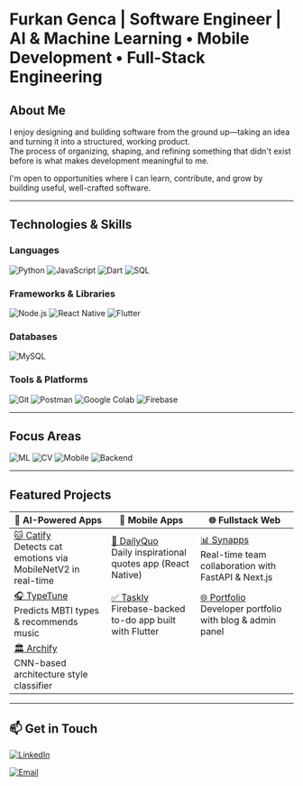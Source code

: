 #  Furkan Genca | Software Engineer | AI & Machine Learning • Mobile Development • Full-Stack Engineering

##  About Me
I enjoy designing and building software from the ground up—taking an idea and turning it into a structured, working product.  
The process of organizing, shaping, and refining something that didn't exist before is what makes development meaningful to me.

I'm open to opportunities where I can learn, contribute, and grow by building useful, well-crafted software.

---

## Technologies & Skills

### Languages  
![Python](https://img.shields.io/badge/Python-%233776AB.svg?style=flat&logo=python&logoColor=white)
![JavaScript](https://img.shields.io/badge/JavaScript-%23F7DF1E.svg?style=flat&logo=javascript&logoColor=black)
![Dart](https://img.shields.io/badge/Dart-%230175C2.svg?style=flat&logo=dart&logoColor=white)
![SQL](https://img.shields.io/badge/SQL-%23007ACC.svg?style=flat&logo=postgresql&logoColor=white)

### Frameworks & Libraries  
![Node.js](https://img.shields.io/badge/Node.js-%23339933.svg?style=flat&logo=node.js&logoColor=white)
![React Native](https://img.shields.io/badge/React_Native-%2361DAFB.svg?style=flat&logo=react&logoColor=black)
![Flutter](https://img.shields.io/badge/Flutter-%2302569B.svg?style=flat&logo=flutter&logoColor=white)

### Databases  
![MySQL](https://img.shields.io/badge/MySQL-%234479A1.svg?style=flat&logo=mysql&logoColor=white)

### Tools & Platforms
![Git](https://img.shields.io/badge/Git-%23F05032.svg?style=flat&logo=git&logoColor=white)
![Postman](https://img.shields.io/badge/Postman-%23FF6C37.svg?style=flat&logo=postman&logoColor=white)
![Google Colab](https://img.shields.io/badge/Google_Colab-%23F9AB00.svg?style=flat&logo=googlecolab&logoColor=black)
![Firebase](https://img.shields.io/badge/Firebase-%23FFCA28.svg?style=flat&logo=firebase&logoColor=black)

---

##  Focus Areas

![ML](https://img.shields.io/badge/-Machine%20Learning-blueviolet?style=flat&logo=tensorflow&logoColor=white)
![CV](https://img.shields.io/badge/-Computer%20Vision-%23007ACC?style=flat&logo=opencv&logoColor=white)
![Mobile](https://img.shields.io/badge/-Mobile%20Development-%2302569B?style=flat&logo=flutter&logoColor=white)
![Backend](https://img.shields.io/badge/-Backend%20Engineering-%23339933?style=flat&logo=node.js&logoColor=white)



---

##  Featured Projects

| 🧠 AI-Powered Apps | 📱 Mobile Apps | 🌐 Fullstack Web |
|-------------------|----------------|------------------|
| [🐱 Catify](https://github.com/furkangenca/catify-mobile-ai-demo) <br> Detects cat emotions via MobileNetV2 in real-time | [📖 DailyQuo](https://github.com/furkangenca/dailyquo-mobile) <br> Daily inspirational quotes app (React Native) | [📊 Synapps](https://github.com/furkangenca/synapps-web) <br> Real-time team collaboration with FastAPI & Next.js |
| [🎧 TypeTune](https://github.com/furkangenca/typetune-ai) <br> Predicts MBTI types & recommends music | [✅ Taskly](https://github.com/furkangenca/taskly-mobile) <br> Firebase-backed to-do app built with Flutter | [🌐 Portfolio](https://github.com/furkangenca/portfolio-web-demo) <br> Developer portfolio with blog & admin panel |
| [🏛 Archify](https://github.com/furkangenca/archify-mobile-ai) <br> CNN-based architecture style classifier |  |  |


---

## 📫 Get in Touch

[![LinkedIn](https://img.shields.io/badge/LinkedIn-%230077B5.svg?style=flat&logo=linkedin&logoColor=white)](https://www.linkedin.com/in/furkangenca/)

[![Email](https://img.shields.io/badge/Email-furkan.genca%40proton.me-D14836?style=flat&logo=protonmail&logoColor=white)](mailto:furkan.genca@proton.me)

